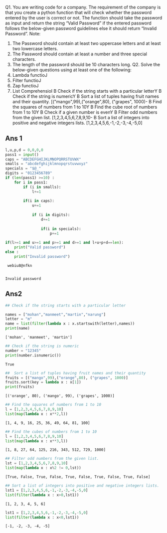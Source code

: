 Q1. You are writing code for a company. The requirement of the company is that you create a python
function that will check whether the password entered by the user is correct or not. The function should
take the password as input and return the string “Valid Password” if the entered password follows the
below-given password guidelines else it should return “Invalid Password”.
Note: 
1. The Password should contain at least two uppercase letters and at least two lowercase letters.
2. The Password should contain at least a number and three special characters.
3. The length of the password should be 10 characters long.
Q2. Solve the below-given questions using at least one of the following:
1. Lambda functioJ
2. Filter functioJ
3. Zap functioJ
4. List ComprehensioI
B Check if the string starts with a particular letterY
B Check if the string is numericY
B Sort a list of tuples having fruit names and their quantity. [("mango",99),("orange",80), ("grapes", 1000)-
B Find the squares of numbers from 1 to 10Y
B Find the cube root of numbers from 1 to 10Y
B Check if a given number is evenY
B Filter odd numbers from the given list.
[1,2,3,4,5,6,7,8,9,10-
B Sort a list of integers into positive and negative integers lists.
[1,2,3,4,5,6,-1,-2,-3,-4,-5,0]

## Ans 1


```python
l,u,p,d = 0,0,0,0
pass1 = input()
caps = "ABCDEFGHIJKLMNOPQRRSTUVWX"
smalls = "abcdefghijklmnopqrstuvwxyz"
specials = "$@_"
digits = "0123456789"
if (len(pass1) >=10) :
    for i in pass1:
        if (i in smalls):
            l+=1
        
        if(i in caps):
            u+=1
            
            if (i in digits):
                d+=1
                
                if(i in specials):
                    p+=1
                    
if(l>=1 and u>=1 and p>=1 and d>=1 and l+u+p+d==len):
    print("Valid password")
else :
    print("Invalid password")
```

     webiu8@nfkn


    Invalid password


## Ans2


```python
## Check if the string starts with a particular letter

names = ["mohan","manmeet","martin","narung"]
letter = "m"
name = list(filter(lambda x : x.startswith(letter),names))
print(name)
```

    ['mohan', 'manmeet', 'martin']



```python
## Check if the string is numeric
number = "12345"
print(number.isnumeric())
```

    True



```python
##  Sort a list of tuples having fruit names and their quantity
fruits = [("mango",99),("orange",80), ("grapes", 1000)]
fruits.sort(key = lambda x : x[1])
print(fruits)
```

    [('orange', 80), ('mango', 99), ('grapes', 1000)]



```python
## Find the squares of numbers from 1 to 10
l = [1,2,3,4,5,6,7,8,9,10]
list(map(lambda x : x**2,l))
```




    [1, 4, 9, 16, 25, 36, 49, 64, 81, 100]




```python
## Find the cubes of numbers from 1 to 10
l = [1,2,3,4,5,6,7,8,9,10]
list(map(lambda x : x**3,l))
```




    [1, 8, 27, 64, 125, 216, 343, 512, 729, 1000]




```python
## Filter odd numbers from the given list. 
lst = [1,2,3,4,5,6,7,8,9,10]
list(map(lambda x : x%2 != 0,lst))
```




    [True, False, True, False, True, False, True, False, True, False]




```python
## Sort a list of integers into positive and negative integers lists. 
lst1 = [1,2,3,4,5,6,-1,-2,-3,-4,-5,0]
list(filter(lambda x : x>0,lst1))
```




    [1, 2, 3, 4, 5, 6]




```python
lst1 = [1,2,3,4,5,6,-1,-2,-3,-4,-5,0]
list(filter(lambda x : x<0,lst1))
```




    [-1, -2, -3, -4, -5]




```python

```
